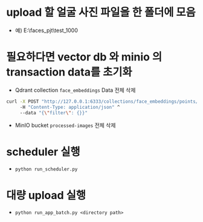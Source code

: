 # upload 할 얼굴 사진 파일을 한 폴더에 모음
- 예) E:\faces_pjt\test_1000
# 필요하다면 vector db 와 minio 의 transaction data를 초기화
- Qdrant collection `face_embeddings` Data 전체 삭제
```bash
curl -X POST "http://127.0.0.1:6333/collections/face_embeddings/points/delete" ^
     -H "Content-Type: application/json" ^
     --data "{\"filter\": {}}"
```
- MinIO bucket `processed-images` 전체 삭제
# scheduler 실행
- `python run_scheduler.py`
# 대량 upload 실행
- `python run_app_batch.py <directory path>`
